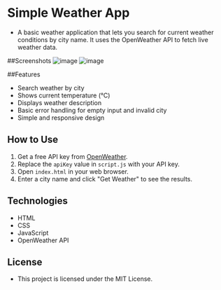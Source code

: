 # Simple Weather App
-	A basic weather application that lets you search for current weather conditions by city name. It uses the OpenWeather API to fetch live weather data.

##Screenshots
![image](https://github.com/user-attachments/assets/39cf8853-d7f9-4afa-ac89-cc26e90ebfc7)
![image](https://github.com/user-attachments/assets/2e7c1feb-ca0b-4d31-ac68-73ae0cd96e72)
 
##Features
-	Search weather by city
-	Shows current temperature (°C)
-	Displays weather description
-	Basic error handling for empty input and invalid city
-	Simple and responsive design

## How to Use

1.	Get a free API key from [OpenWeather](https://openweathermap.org/api).
2.	Replace the `apiKey` value in `script.js` with your API key.
3.	Open `index.html` in your web browser.
4.	Enter a city name and click "Get Weather" to see the results.

## Technologies

-	HTML
-	CSS
-	JavaScript
-	OpenWeather API

## License
-	This project is licensed under the MIT License.

